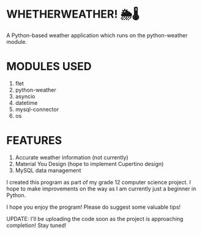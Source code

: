 # WHETHERWEATHER! 🌦️🌡️
A Python-based weather application which runs on the python-weather module.

# MODULES USED
1. flet
2. python-weather
3. asyncio
4. datetime
5. mysql-connector
6. os

# FEATURES
1. Accurate weather information (not currently)
2. Material You Design (hope to implement Cupertino design)
3. MySQL data management

I created this program as part of my grade 12 computer science project. I hope to make improvements on the way as I am currently just a beginner in Python.

I hope you enjoy the program! Please do suggest some valuable tips!

UPDATE: I'll be uploading the code soon as the project is approaching completion! Stay tuned!


